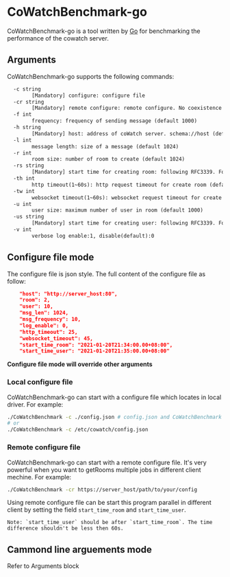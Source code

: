 # CoWatchBenchmark-go
CoWatchBenchmark-go is a tool written by [Go](http://golang.org/) for benchmarking the performance of the cowatch server. 

## Arguments

CoWatchBenchmark-go supports the following commands:

```txt
  -c string
        [Mandatory] configure: configure file
  -cr string
        [Mandatory] remote configure: remote configure. No coexistence with -c
  -f int
        frequency: frequency of sending message (default 1000)
  -h string
        [Mandatory] host: address of coWatch server. schema://host (default "http://localhost:80")
  -l int
        message length: size of a message (default 1024)
  -r int
        room size: number of room to create (default 1024)
  -rs string
        [Mandatory] start time for creating room: following RFC3339. For example: 2017-12-08T00:08:00.00+08:00
  -th int
        http timeout(1~60s): http request timeout for create room (default 25)
  -tw int
        websocket timeout(1~60s): websocket request timeout for create user (default 45)
  -u int
        user size: maximum number of user in room (default 1000)
  -us string
        [Mandatory] start time for creating user: following RFC3339. For example: 2017-12-08T00:08:00.00+08:00
  -v int
        verbose log enable:1, disable(default):0 

```

## Configure file mode

The configure file is json style. The full content of the configure file as follow:

```json
    "host": "http://server_host:80",
    "room": 2,
    "user": 10,
    "msg_len": 1024,
    "msg_frequency": 10,
    "log_enable": 0,
    "http_timeout": 25,
    "websocket_timeout": 45,
    "start_time_room": "2021-01-20T21:34:00.00+08:00",
    "start_time_user": "2021-01-20T21:35:00.00+08:00"
```

**Configure file mode will override other arguments**

### Local configure file
CoWatchBenchmark-go can start with a configure file which locates in local driver. For example:
```bash
./CoWatchBenchmark -c ./config.json # config.json and CoWatchBenchmark are in the same directory.
# or
./CoWatchBenchmark -c /etc/cowatch/config.json
```

### Remote configure file
CoWatchBenchmark-go can start with a remote configure file. It's very powerful when you want to getRooms multiple jobs in different client mechine. For example:

```bash
./CoWatchBenchmark -cr https://server_host/path/to/your/config
```
Using remote configure file can be start this program parallel in different client by setting the field `start_time_room` and `start_time_user`.

    Note: `start_time_user` should be after `start_time_room`. The time difference shouldn't be less then 60s.

## Cammond line arguements mode
Refer to Arguments block
